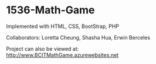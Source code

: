 # 1536-Math-Game

Implemented with HTML, CSS, BootStrap, PHP

Collaborators:
Loretta Cheung, Shasha Hua, Erwin Berceles

Project can also be viewed at:
http://www.BCITMathGame.azurewebsites.net

